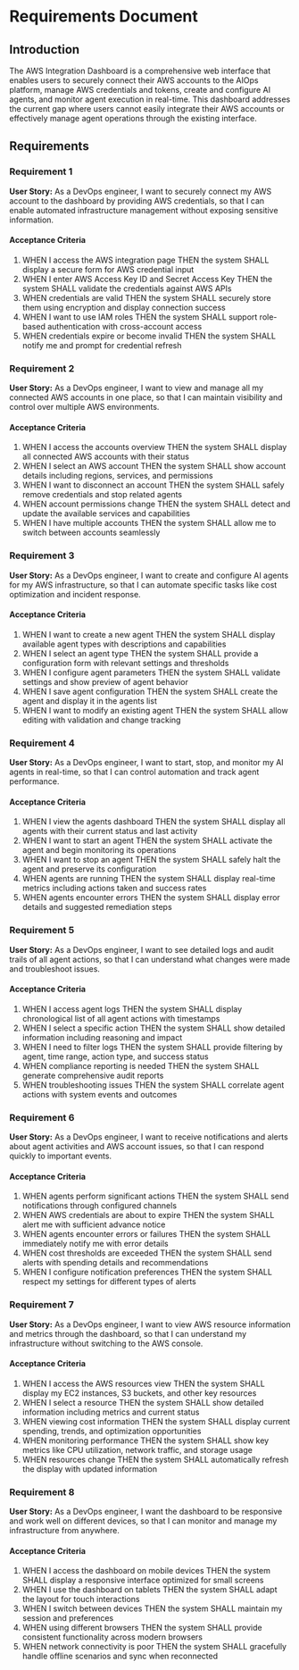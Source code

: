 # Requirements Document

## Introduction

The AWS Integration Dashboard is a comprehensive web interface that enables users to securely connect their AWS accounts to the AIOps platform, manage AWS credentials and tokens, create and configure AI agents, and monitor agent execution in real-time. This dashboard addresses the current gap where users cannot easily integrate their AWS accounts or effectively manage agent operations through the existing interface.

## Requirements

### Requirement 1

**User Story:** As a DevOps engineer, I want to securely connect my AWS account to the dashboard by providing AWS credentials, so that I can enable automated infrastructure management without exposing sensitive information.

#### Acceptance Criteria

1. WHEN I access the AWS integration page THEN the system SHALL display a secure form for AWS credential input
2. WHEN I enter AWS Access Key ID and Secret Access Key THEN the system SHALL validate the credentials against AWS APIs
3. WHEN credentials are valid THEN the system SHALL securely store them using encryption and display connection success
4. WHEN I want to use IAM roles THEN the system SHALL support role-based authentication with cross-account access
5. WHEN credentials expire or become invalid THEN the system SHALL notify me and prompt for credential refresh

### Requirement 2

**User Story:** As a DevOps engineer, I want to view and manage all my connected AWS accounts in one place, so that I can maintain visibility and control over multiple AWS environments.

#### Acceptance Criteria

1. WHEN I access the accounts overview THEN the system SHALL display all connected AWS accounts with their status
2. WHEN I select an AWS account THEN the system SHALL show account details including regions, services, and permissions
3. WHEN I want to disconnect an account THEN the system SHALL safely remove credentials and stop related agents
4. WHEN account permissions change THEN the system SHALL detect and update the available services and capabilities
5. WHEN I have multiple accounts THEN the system SHALL allow me to switch between accounts seamlessly

### Requirement 3

**User Story:** As a DevOps engineer, I want to create and configure AI agents for my AWS infrastructure, so that I can automate specific tasks like cost optimization and incident response.

#### Acceptance Criteria

1. WHEN I want to create a new agent THEN the system SHALL display available agent types with descriptions and capabilities
2. WHEN I select an agent type THEN the system SHALL provide a configuration form with relevant settings and thresholds
3. WHEN I configure agent parameters THEN the system SHALL validate settings and show preview of agent behavior
4. WHEN I save agent configuration THEN the system SHALL create the agent and display it in the agents list
5. WHEN I want to modify an existing agent THEN the system SHALL allow editing with validation and change tracking

### Requirement 4

**User Story:** As a DevOps engineer, I want to start, stop, and monitor my AI agents in real-time, so that I can control automation and track agent performance.

#### Acceptance Criteria

1. WHEN I view the agents dashboard THEN the system SHALL display all agents with their current status and last activity
2. WHEN I want to start an agent THEN the system SHALL activate the agent and begin monitoring its operations
3. WHEN I want to stop an agent THEN the system SHALL safely halt the agent and preserve its configuration
4. WHEN agents are running THEN the system SHALL display real-time metrics including actions taken and success rates
5. WHEN agents encounter errors THEN the system SHALL display error details and suggested remediation steps

### Requirement 5

**User Story:** As a DevOps engineer, I want to see detailed logs and audit trails of all agent actions, so that I can understand what changes were made and troubleshoot issues.

#### Acceptance Criteria

1. WHEN I access agent logs THEN the system SHALL display chronological list of all agent actions with timestamps
2. WHEN I select a specific action THEN the system SHALL show detailed information including reasoning and impact
3. WHEN I need to filter logs THEN the system SHALL provide filtering by agent, time range, action type, and success status
4. WHEN compliance reporting is needed THEN the system SHALL generate comprehensive audit reports
5. WHEN troubleshooting issues THEN the system SHALL correlate agent actions with system events and outcomes

### Requirement 6

**User Story:** As a DevOps engineer, I want to receive notifications and alerts about agent activities and AWS account issues, so that I can respond quickly to important events.

#### Acceptance Criteria

1. WHEN agents perform significant actions THEN the system SHALL send notifications through configured channels
2. WHEN AWS credentials are about to expire THEN the system SHALL alert me with sufficient advance notice
3. WHEN agents encounter errors or failures THEN the system SHALL immediately notify me with error details
4. WHEN cost thresholds are exceeded THEN the system SHALL send alerts with spending details and recommendations
5. WHEN I configure notification preferences THEN the system SHALL respect my settings for different types of alerts

### Requirement 7

**User Story:** As a DevOps engineer, I want to view AWS resource information and metrics through the dashboard, so that I can understand my infrastructure without switching to the AWS console.

#### Acceptance Criteria

1. WHEN I access the AWS resources view THEN the system SHALL display my EC2 instances, S3 buckets, and other key resources
2. WHEN I select a resource THEN the system SHALL show detailed information including metrics and current status
3. WHEN viewing cost information THEN the system SHALL display current spending, trends, and optimization opportunities
4. WHEN monitoring performance THEN the system SHALL show key metrics like CPU utilization, network traffic, and storage usage
5. WHEN resources change THEN the system SHALL automatically refresh the display with updated information

### Requirement 8

**User Story:** As a DevOps engineer, I want the dashboard to be responsive and work well on different devices, so that I can monitor and manage my infrastructure from anywhere.

#### Acceptance Criteria

1. WHEN I access the dashboard on mobile devices THEN the system SHALL display a responsive interface optimized for small screens
2. WHEN I use the dashboard on tablets THEN the system SHALL adapt the layout for touch interactions
3. WHEN I switch between devices THEN the system SHALL maintain my session and preferences
4. WHEN using different browsers THEN the system SHALL provide consistent functionality across modern browsers
5. WHEN network connectivity is poor THEN the system SHALL gracefully handle offline scenarios and sync when reconnected